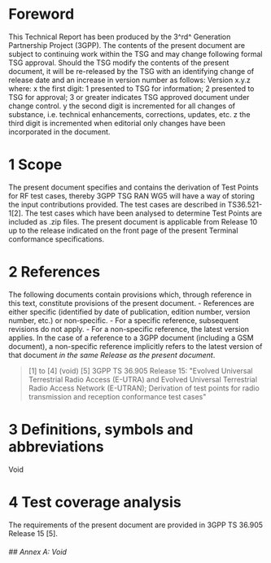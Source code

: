 # Foreword
This Technical Report has been produced by the 3^rd^ Generation Partnership
Project (3GPP).
The contents of the present document are subject to continuing work within the
TSG and may change following formal TSG approval. Should the TSG modify the
contents of the present document, it will be re-released by the TSG with an
identifying change of release date and an increase in version number as
follows:
Version x.y.z
where:
x the first digit:
1 presented to TSG for information;
2 presented to TSG for approval;
3 or greater indicates TSG approved document under change control.
y the second digit is incremented for all changes of substance, i.e. technical
enhancements, corrections, updates, etc.
z the third digit is incremented when editorial only changes have been
incorporated in the document.
# 1 Scope
The present document specifies and contains the derivation of Test Points for
RF test cases, thereby 3GPP TSG RAN WG5 will have a way of storing the input
contributions provided. The test cases are described in TS36.521-1[2].
The test cases which have been analysed to determine Test Points are included
as .zip files.
The present document is applicable from Release 10 up to the release indicated
on the front page of the present Terminal conformance specifications.
# 2 References
The following documents contain provisions which, through reference in this
text, constitute provisions of the present document.
\- References are either specific (identified by date of publication, edition
number, version number, etc.) or non‑specific.
\- For a specific reference, subsequent revisions do not apply.
\- For a non-specific reference, the latest version applies. In the case of a
reference to a 3GPP document (including a GSM document), a non-specific
reference implicitly refers to the latest version of that document _in the
same Release as the present document_.
> [1] to [4] (void)
[5] 3GPP TS 36.905 Release 15: \"Evolved Universal Terrestrial Radio Access
(E-UTRA) and Evolved Universal Terrestrial Radio Access Network (E-UTRAN);
Derivation of test points for radio transmission and reception conformance
test cases\"
# 3 Definitions, symbols and abbreviations
Void
# 4 Test coverage analysis
The requirements of the present document are provided in 3GPP TS 36.905
Release 15 [5].
###### ## Annex A: Void
#